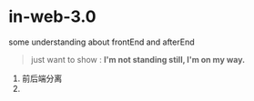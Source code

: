 # in-web-3.0
some understanding about frontEnd and afterEnd 

> just want to show : **I'm not standing still, I'm on my way.**

1. 前后端分离
2. 